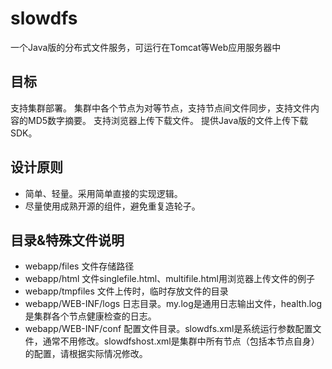 # slowdfs
一个Java版的分布式文件服务，可运行在Tomcat等Web应用服务器中

## 目标
支持集群部署。
集群中各个节点为对等节点，支持节点间文件同步，支持文件内容的MD5数字摘要。
支持浏览器上传下载文件。
提供Java版的文件上传下载SDK。

## 设计原则
* 简单、轻量。采用简单直接的实现逻辑。
* 尽量使用成熟开源的组件，避免重复造轮子。

## 目录&特殊文件说明
* webapp/files 文件存储路径
* webapp/html 文件singlefile.html、multifile.html用浏览器上传文件的例子
* webapp/tmpfiles 文件上传时，临时存放文件的目录
* webapp/WEB-INF/logs 日志目录。my.log是通用日志输出文件，health.log是集群各个节点健康检查的日志。
* webapp/WEB-INF/conf 配置文件目录。slowdfs.xml是系统运行参数配置文件，通常不用修改。slowdfshost.xml是集群中所有节点（包括本节点自身）的配置，请根据实际情况修改。

